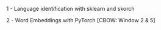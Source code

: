 1 - Language identification with sklearn and skorch

2 - Word Embeddings with PyTorch [CBOW: Window 2 & 5]
